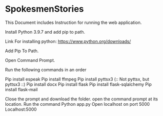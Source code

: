 # SpokesmenStories

This Document includes Instruction for running the web application.

Install Python 3.9.7 and add pip to path.

Link For installing python: https://www.python.org/downloads/

Add Pip To Path.

Open Command Prompt.
	
Run the following commands in an order

Pip install espeak
Pip install ffmpeg
Pip install pyttsx3 (:: Not pyttsx, but pyttsx3 ::)
Pip install docx
Pip install flask
Pip install flask-sqlalchemy
Pip install flask-mail

Close the prompt and download the folder.
open the command prompt at its location.
Run the command
Python app.py 
Open localhost on port 5000
Localhost:5000


